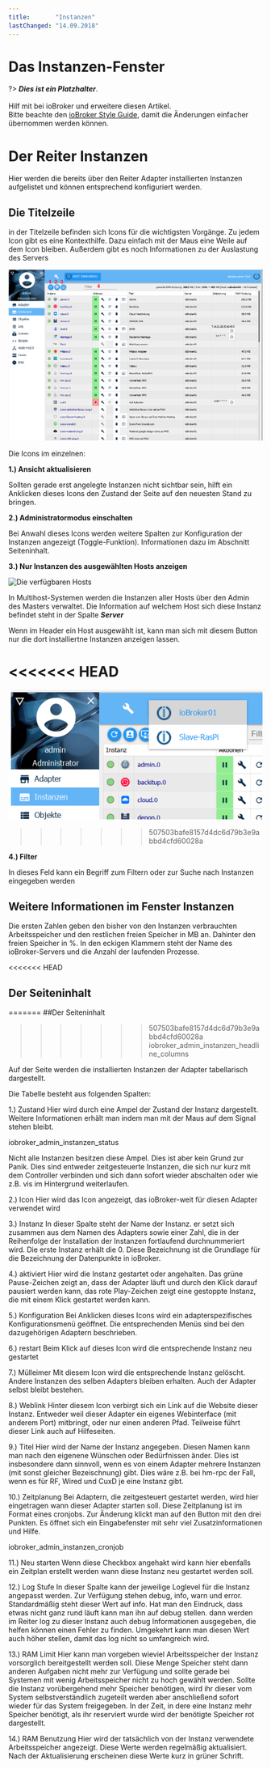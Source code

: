 ```yaml
---
title:       "Instanzen"
lastChanged: "14.09.2018"
---
```


# Das Instanzen-Fenster

?> ***Dies ist ein Platzhalter***.
   <br><br>
   Hilf mit bei ioBroker und erweitere diesen Artikel.  
   Bitte beachte den [ioBroker Style Guide](community/styleguidedoc),
   damit die Änderungen einfacher übernommen werden können.



# Der Reiter Instanzen
Hier werden die bereits über den Reiter Adapter installierten Instanzen aufgelistet und können entsprechend konfiguriert werden.

## Die Titelzeile
in der Titelzeile befinden sich Icons für die wichtigsten Vorgänge. Zu jedem Icon gibt es eine Kontexthilfe. Dazu einfach mit der Maus eine Weile auf dem Icon bleiben. Außerdem gibt es noch Informationen zu der Auslastung des Servers

![Die Icons in der Titelzeile](media/ADMIN_Instanzen_numbers.png)

Die Icons im einzelnen:

**1.)  Ansicht aktualisieren**

Sollten gerade erst angelegte Instanzen nicht sichtbar sein, hilft ein Anklicken dieses Icons den Zustand der Seite auf den neuesten Stand zu bringen.

**2.) Administratormodus einschalten**

Bei Anwahl dieses Icons werden weitere Spalten zur Konfiguration der Instanzen angezeigt (Toggle-Funktion). Informationen dazu im Abschnitt Seiteninhalt.


**3.) Nur Instanzen des ausgewählten Hosts anzeigen**

![Die verfügbaren Hosts](/media/ADMIN_Instanzen_hosts.png)

In Multihost-Systemen werden die Instanzen aller Hosts über den Admin des Masters verwaltet. Die Information 
auf welchem Host sich diese Instanz befindet steht in der Spalte ***Server***

Wenn im Header ein Host ausgewählt ist, kann man sich mit diesem Button nur die dort installiertne Instanzen anzeigen lassen.

<<<<<<< HEAD
=======
![Die verfügbaren Hosts](media/ADMIN_Instanzen_hosts.png)
>>>>>>> 507503bafe8157d4dc6d79b3e9abbd4cfd60028a



**4.) Filter**

In dieses Feld kann ein Begriff zum Filtern oder zur Suche nach Instanzen eingegeben werden


## Weitere Informationen im Fenster Instanzen


Die ersten Zahlen geben den bisher von den Instanzen verbrauchten Arbeitsspeicher und den restlichen freien Speicher in MB an. Dahinter den freien Speicher in %. In den eckigen Klammern steht der Name des ioBroker-Servers und die Anzahl der laufenden Prozesse.

<<<<<<< HEAD
## Der Seiteninhalt
=======
##Der Seiteninhalt

>>>>>>> 507503bafe8157d4dc6d79b3e9abbd4cfd60028a
iobroker_admin_instanzen_headline_columns

Auf der Seite werden die installierten Instanzen der Adapter tabellarisch dargestellt.

Die Tabelle besteht aus folgenden Spalten:

1.) Zustand
Hier wird durch eine Ampel der Zustand der Instanz dargestellt. Weitere Informationen erhält man indem man mit der Maus auf dem Signal stehen bleibt.

iobroker_admin_instanzen_status

Nicht alle Instanzen besitzen diese Ampel. Dies ist aber kein Grund zur Panik. Dies sind entweder zeitgesteuerte Instanzen, die sich nur kurz mit dem Controller verbinden und sich dann sofort wieder abschalten oder wie z.B. vis im Hintergrund weiterlaufen.

2.) Icon
Hier wird das Icon angezeigt, das ioBroker-weit für diesen Adapter verwendet wird

3.) Instanz
In dieser Spalte steht der Name der Instanz. er setzt sich zusammen aus dem Namen des Adapters sowie einer Zahl, die in der Reihenfolge der Installation der Instanzen fortlaufend durchnummeriert wird. Die erste Instanz erhält die 0. Diese Bezeichnung ist die Grundlage für die Bezeichnung der Datenpunkte in ioBroker.

4.) aktiviert
Hier wird die Instanz gestartet oder angehalten. Das grüne Pause-Zeichen zeigt an, dass der Adapter läuft und durch den Klick darauf pausiert werden kann, das rote Play-Zeichen zeigt eine gestoppte Instanz, die mit einem Klick gestartet werden kann.

5.) Konfiguration
Bei Anklicken dieses Icons wird ein adapterspezifisches Konfigurationsmenü geöffnet. Die entsprechenden Menüs sind bei den dazugehörigen Adaptern beschrieben.

6.) restart
Beim Klick auf dieses Icon wird die entsprechende Instanz neu gestartet

7.) Mülleimer
Mit diesem Icon wird die entsprechende Instanz gelöscht. Andere Instanzen des selben Adapters bleiben erhalten. Auch der Adapter selbst bleibt bestehen.

8.) Weblink
Hinter diesem Icon verbirgt sich ein Link auf die Website dieser Instanz. Entweder weil dieser Adapter ein eigenes Webinterface (mit anderem Port) mitbringt, oder nur einen anderen Pfad. Teilweise führt dieser Link auch auf Hilfeseiten.

9.) Titel
Hier wird der Name der Instanz angegeben. Diesen Namen kann man nach den eigenene Wünschen oder Bedürfnissen änder. Dies ist insbesondere dann sinnvoll, wenn es von einem Adapter mehrere Instanzen (mit sonst gleicher Bezeischnung) gibt. Dies wäre z.B. bei hm-rpc der Fall, wenn es für RF, Wired und CuxD je eine Instanz gibt.

10.) Zeitplanung
Bei Adaptern, die zeitgesteuert gestartet werden, wird hier eingetragen wann dieser Adapter starten soll. Diese Zeitplanung ist im Format eines cronjobs. Zur Änderung klickt man auf den Button mit den drei Punkten. Es öffnet sich ein Eingabefenster mit sehr viel Zusatzinformationen und Hilfe.

iobroker_admin_instanzen_cronjob

11.) Neu starten
Wenn diese Checkbox angehakt wird kann hier ebenfalls ein Zeitplan erstellt werden wann diese Instanz neu gestartet werden soll.

12.) Log Stufe
In dieser Spalte kann der jeweilige Loglevel für die Instanz angepasst werden. Zur Verfügung stehen debug, info, warn und error. Standardmäßig steht dieser Wert auf info. Hat man den Eindruck, dass etwas nicht ganz rund läuft kann man ihn auf debug stellen. dann werden im Reiter log zu dieser Instanz auch debug Informationen ausgegeben, die helfen können einen Fehler zu finden. Umgekehrt kann man diesen Wert auch höher stellen, damit das log nicht so umfangreich wird.

13.) RAM Limit
Hier kann man vorgeben wieviel Arbeitsspeicher der Instanz vorsorglich bereitgestellt werden soll. Diese Menge Speicher steht dann anderen Aufgaben nicht mehr zur Verfügung und sollte gerade bei Systemen mit wenig Arbeitsspeicher nicht zu hoch gewählt werden. Sollte die Instanz vorübergehend mehr Speicher benötigen, wird ihr dieser vom System selbstverständlich zugeteilt werden aber anschließend sofort wieder für das System freigegeben. In der Zeit, in dere eine Instanz mehr Speicher benötigt, als ihr reserviert wurde wird der benötigte Speicher rot dargestellt.

14.) RAM Benutzung
Hier wird der tatsächlich von der Instanz verwendete Arbeitsspeicher angezeigt. Diese Werte werden regelmäßig aktualisiert. Nach der Aktualisierung erscheinen diese Werte kurz in grüner Schrift.

